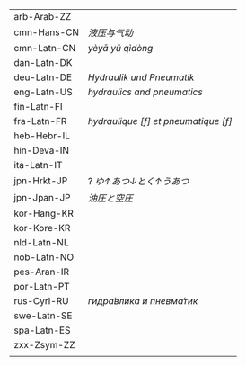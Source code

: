 | | |
|-|-|
| arb-Arab-ZZ |  |
| cmn-Hans-CN | _液压与气动_ |
| cmn-Latn-CN | _yèyā yǔ qìdòng_ |
| dan-Latn-DK |  |
| deu-Latn-DE | _Hydraulik und Pneumatik_ |
| eng-Latn-US | _hydraulics and pneumatics_ |
| fin-Latn-FI |  |
| fra-Latn-FR | _hydraulique [f] et pneumatique [f]_ |
| heb-Hebr-IL |  |
| hin-Deva-IN |  |
| ita-Latn-IT |  |
| jpn-Hrkt-JP | ? _ゆ↑あつ↓とく↑うあつ_ |
| jpn-Jpan-JP | _油圧と空圧_ |
| kor-Hang-KR |  |
| kor-Kore-KR |  |
| nld-Latn-NL |  |
| nob-Latn-NO |  |
| pes-Aran-IR |  |
| por-Latn-PT |  |
| rus-Cyrl-RU | _гидра́влика и пневма́тик_ |
| swe-Latn-SE |  |
| spa-Latn-ES |  |
| zxx-Zsym-ZZ |  |
|  |  |
